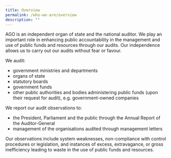```yaml
---
title: Overview
permalink: /who-we-are/overview
description: ""
---
```


AGO is an independent organ of state and the national auditor. We play an important role in enhancing public accountability in the management and use of public funds and resources through our audits. Our independence allows us to carry out our audits without fear or favour.

We audit:

*   government ministries and departments
*   organs of state
*   statutory boards
*   government funds
*   other public authorities and bodies administering public funds (upon their request for audit), e.g. government-owned companies

We report our audit observations to:

*   the President, Parliament and the public through the Annual Report of the Auditor-General
*   management of the organisations audited through management letters

Our observations include system weaknesses, non-compliance with control procedures or legislation, and instances of excess, extravagance, or gross inefficiency leading to waste in the use of public funds and resources.